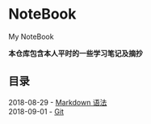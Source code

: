 # NoteBook
My NoteBook

**本仓库包含本人平时的一些学习笔记及摘抄**

## 目录

2018-08-29 - [Markdown 语法](https://github.com/ChanMenglin/NoteBook/blob/master/Markdown/Markdown.md)  
2018-09-01 - [Git](https://github.com/ChanMenglin/NoteBook/blob/master/Git/Git.md)
